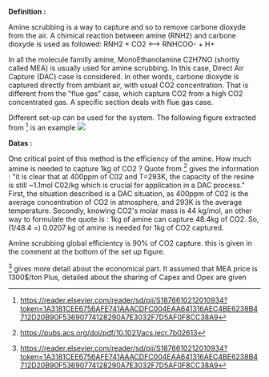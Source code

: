 **Definition :**

Amine scrubbing is a way to capture and so to remove carbone dioxyde from the air.
A chimical reaction between amine (RNH2) and carbone dioxyde is used as followed:
RNH2 + CO2  <-->  RNHCOO- + H+

In all the molecule familly amine,  MonoEthanolamine C2H7NO (shortly called MEA) is usually used for amine scrubbing.
In this case, Direct Air Capture (DAC) case is considered. In other words, carbone dioxyde is captured directly from ambiant air, with usual CO2 concentration. That is different from the "flue gas" case, which capture CO2 from a high CO2 concentrated gas. A specific section deals with flue gas case.

Different set-up can be used for the system. The following figure extracted from [^1] is an example
![](set_up.PNG)

**Datas :**

One critical point of this method is the efficiency of the amine. How much amine is needed to capture 1kg of CO2 ?
Quote from [^2] gives the information : "it is clear that at 400ppm of C02 and T=293K, the capacity of the resine is still ~1.1mol C02/kg which is crucial for application in a DAC process."
First, the situation described is a DAC situation, as 400ppm of C02 is the average concentration of CO2 in atmosphere, and 293K is the average temperature.
Secondly, knowing CO2's molar mass is 44 kg/mol, an other way to formulate the quote is :
1kg of amine can capture 48.4kg of CO2. So, (1/48.4 =) 0.0207 kg of amine is needed for 1kg of CO2 captured.


Amine scrubbing global efficientcy is 90% of CO2 capture. this is given in the comment at the bottom of the set up figure.

[^1] gives more detail about the economical part. It assumed that MEA price is 1300$/ton
Plus, detailed about the sharing of Capex and Opex are given





[^1]: https://reader.elsevier.com/reader/sd/pii/S1876610212010934?token=1A3181CEE6756AFE741AAACDFC004EAA641316AEC4BE6238B4712D20B90F53690774128290A7E3032F7D5AF0F8CC38A9
[^2]: https://pubs.acs.org/doi/pdf/10.1021/acs.iecr.7b02613
